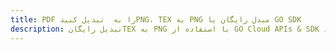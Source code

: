 ---title: PDF را به  تبدیل کنیدPNG، TEX به PNG مبدل رایگان یا GO SDKdescription: تبدیل رایگانTEX به PNG با استفاده از GO Cloud APIs & SDK همچنین اسناد PDF را در Cloud ایجاد، ویرایش و رندر کنید.---